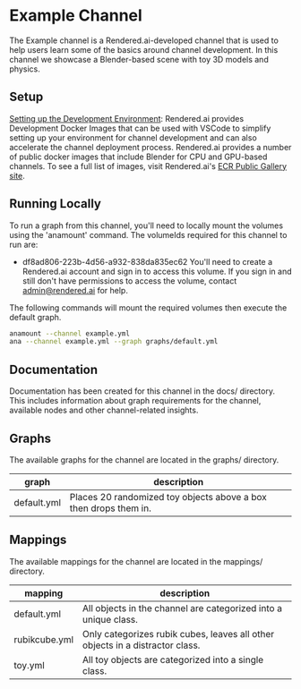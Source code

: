 # Example Channel
The Example channel is a Rendered.ai-developed channel that is used to help users learn some of the basics around channel development. In this channel we showcase a Blender-based scene with toy 3D models and physics.


## Setup
[Setting up the Development Environment](https://support.rendered.ai/dg/Setting-Up-the-Development-Environment.1576501249.html):
Rendered.ai provides Development Docker Images that can be used with VSCode to simplify setting up your environment for channel development and can also accelerate the channel deployment process. Rendered.ai provides a number of public docker images that include Blender for CPU and GPU-based channels. To see a full list of images, visit Rendered.ai's [ECR Public Gallery site](https://gallery.ecr.aws/renderedai/).


## Running Locally
To run a graph from this channel, you'll need to locally mount the volumes using the 'anamount' command. The volumeIds required for this channel to run are:
- df8ad806-223b-4d56-a932-838da835ec62
You'll need to create a Rendered.ai account and sign in to access this volume. If you sign in and still don't have permissions to access the volume, contact admin@rendered.ai for help.

The following commands will mount the required volumes then execute the default graph.
```bash
anamount --channel example.yml
ana --channel example.yml --graph graphs/default.yml
```


## Documentation
Documentation has been created for this channel in the docs/ directory. This includes information about graph requirements for the channel, available nodes and other channel-related insights.


## Graphs
The available graphs for the channel are located in the graphs/ directory.

| graph | description |
|---|---|
| default.yml | Places 20 randomized toy objects above a box then drops them in. |


## Mappings
The available mappings for the channel are located in the mappings/ directory.

| mapping | description |
|---|---|
| default.yml | All objects in the channel are categorized into a unique class. |
| rubikcube.yml | Only categorizes rubik cubes, leaves all other objects in a distractor class. |
| toy.yml | All toy objects are categorized into a single class. |
